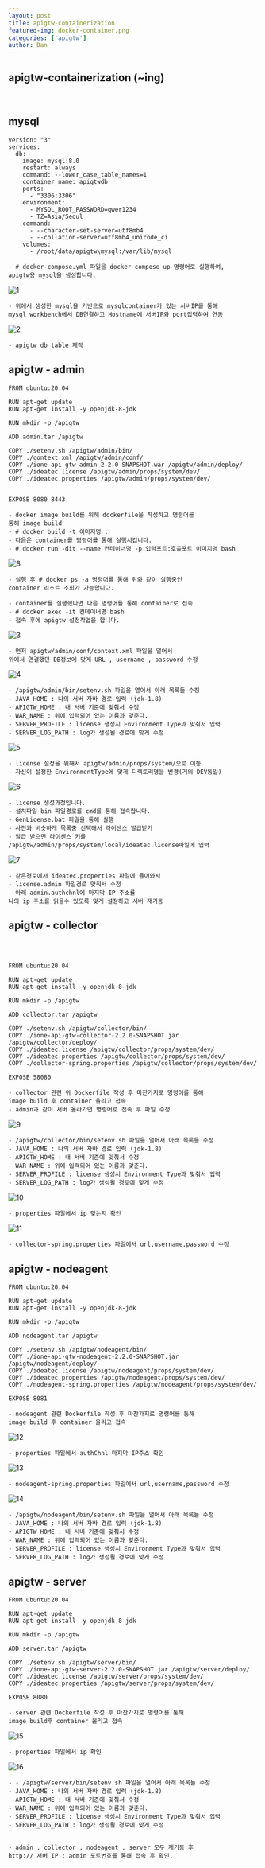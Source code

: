 ```yaml
---
layout: post
title: apigtw-containerization
featured-img: docker-container.png
categories: ['apigtw']
author: Dan
---
```



## apigtw-containerization (~ing)
<br>

## mysql 

```
version: "3"
services:
  db:
    image: mysql:8.0
    restart: always
    command: --lower_case_table_names=1
    container_name: apigtwdb
    ports:
      - "3306:3306"
    environment:
      - MYSQL_ROOT_PASSWORD=qwer1234
      - TZ=Asia/Seoul
    command:
      - --character-set-server=utf8mb4
      - --collation-server=utf8mb4_unicode_ci
    volumes:
      - /root/data/apigtw\mysql:/var/lib/mysql
```
```
- # docker-compose.yml 파일을 docker-compose up 명령어로 실행하여,
apigtw용 mysql을 생성합니다. 
```

![1](../image/hbshin/20211202/1.png)

```
- 위에서 생성한 mysql을 기반으로 mysqlcontainer가 있는 서버IP를 통해
mysql workbench에서 DB연결하고 Hostname에 서버IP와 port입력하여 연동
```
![2](../image/hbshin/20211202/2.png)

```
- apigtw db table 제작
```

## apigtw - admin

```
FROM ubuntu:20.04

RUN apt-get update
RUN apt-get install -y openjdk-8-jdk

RUN mkdir -p /apigtw

ADD admin.tar /apigtw

COPY ./setenv.sh /apigtw/admin/bin/
COPY ./context.xml /apigtw/admin/conf/
COPY ./ione-api-gtw-admin-2.2.0-SNAPSHOT.war /apigtw/admin/deploy/
COPY ./ideatec.license /apigtw/admin/props/system/dev/
COPY ./ideatec.properties /apigtw/admin/props/system/dev/


EXPOSE 8080 8443
```
```
- docker image build를 위해 dockerfile을 작성하고 명령어를
통해 image build
- # docker build -t 이미지명 . 
- 다음은 container를 명령어를 통해 실행시킵니다.
- # docker run -dit --name 컨테이너명 -p 입력포트:호출포트 이미지명 bash
```
![8](../image/hbshin/20211202/8.png)

```
- 실행 후 # docker ps -a 명령어를 통해 위와 같이 실행중인 
container 리스트 조회가 가능합니다.
```
```
- container를 실행했다면 다음 명령어를 통해 container로 접속
- # docker exec -it 컨테이너명 bash 
- 접속 후에 apigtw 설정작업을 합니다.
```
![3](../image/hbshin/20211202/3.png)

```
- 먼저 apigtw/admin/conf/context.xml 파일을 열어서 
위에서 연결했던 DB정보에 맞게 URL , username , password 수정
```

![4](../image/hbshin/20211202/4.png)

```
- /apigtw/admin/bin/setenv.sh 파일을 열어서 아래 목록들 수정
- JAVA_HOME : 나의 서버 자바 경로 입력 (jdk-1.8)
- APIGTW_HOME : 내 서버 기준에 맞춰서 수정
- WAR_NAME : 위에 입력되어 있는 이름과 맞춘다.
- SERVER_PROFILE : license 생성시 Environment Type과 맞춰서 입력
- SERVER_LOG_PATH : log가 생성될 경로에 맞게 수정
```

![5](../image/hbshin/20211202/5.png)

```
- license 설정을 위해서 apigtw/admin/props/system/으로 이동
- 자신이 설정한 EnvironmentType에 맞게 디렉토리명을 변경(거의 DEV통일)
```
![6](../image/hbshin/20211202/6.png)

```
- license 생성과정입니다.
- 설치파일 bin 파일경로를 cmd를 통해 접속합니다.
- GenLicense.bat 파일을 통해 실행
- 사진과 비슷하게 목록중 선택해서 라이센스 발급받기
- 발급 받으면 라이센스 키를 
/apigtw/admin/props/system/local/ideatec.license파일에 입력
```

![7](../image/hbshin/20211202/7.png)

```
- 같은경로에서 ideatec.properties 파일에 들어와서
- license.admin 파일경로 맞춰서 수정
- 아래 admin.authchnl에 마지막 IP 주소를
나의 ip 주소를 읽을수 있도록 맞게 설정하고 서버 재기동
```

## apigtw - collector 
<br>

```

FROM ubuntu:20.04

RUN apt-get update
RUN apt-get install -y openjdk-8-jdk

RUN mkdir -p /apigtw

ADD collector.tar /apigtw

COPY ./setenv.sh /apigtw/collector/bin/
COPY ./ione-api-gtw-collector-2.2.0-SNAPSHOT.jar /apigtw/collector/deploy/
COPY ./ideatec.license /apigtw/collector/props/system/dev/
COPY ./ideatec.properties /apigtw/collector/props/system/dev/
COPY ./collector-spring.properties /apigtw/collector/props/system/dev/

EXPOSE 58080

```
```
- collector 관련 위 Dockerfile 작성 후 마찬가지로 명령어를 통해 
image build 후 container 올리고 접속
- admin과 같이 서버 올라가면 명령어로 접속 후 파일 수정
```

![9](../image/hbshin/20211202/9.png)

```
- /apigtw/collector/bin/setenv.sh 파일을 열어서 아래 목록들 수정
- JAVA_HOME : 나의 서버 자바 경로 입력 (jdk-1.8)
- APIGTW_HOME : 내 서버 기준에 맞춰서 수정
- WAR_NAME : 위에 입력되어 있는 이름과 맞춘다.
- SERVER_PROFILE : license 생성시 Environment Type과 맞춰서 입력
- SERVER_LOG_PATH : log가 생성될 경로에 맞게 수정
```


![10](../image/hbshin/20211202/10.png)

```
- properties 파일에서 ip 맞는지 확인
```

![11](../image/hbshin/20211202/11.png)

```
- collector-spring.properties 파일에서 url,username,password 수정
```

## apigtw - nodeagent

```
FROM ubuntu:20.04

RUN apt-get update
RUN apt-get install -y openjdk-8-jdk

RUN mkdir -p /apigtw

ADD nodeagent.tar /apigtw

COPY ./setenv.sh /apigtw/nodeagent/bin/
COPY ./ione-api-gtw-nodeagent-2.2.0-SNAPSHOT.jar /apigtw/nodeagent/deploy/
COPY ./ideatec.license /apigtw/nodeagent/props/system/dev/
COPY ./ideatec.properties /apigtw/nodeagent/props/system/dev/
COPY ./nodeagent-spring.properties /apigtw/nodeagent/props/system/dev/

EXPOSE 8081

```
```
- nodeagent 관련 Dockerfile 작성 후 마찬가지로 명령어를 통해 
image build 후 container 올리고 접속
```
![12](../image/hbshin/20211202/12.png)

```
- properties 파일에서 authChnl 마지막 IP주소 확인
```

![13](../image/hbshin/20211202/13.png)

```
- nodeagent-spring.properties 파일에서 url,username,password 수정
```

![14](../image/hbshin/20211202/14.png)

```
- /apigtw/nodeagent/bin/setenv.sh 파일을 열어서 아래 목록들 수정
- JAVA_HOME : 나의 서버 자바 경로 입력 (jdk-1.8)
- APIGTW_HOME : 내 서버 기준에 맞춰서 수정
- WAR_NAME : 위에 입력되어 있는 이름과 맞춘다.
- SERVER_PROFILE : license 생성시 Environment Type과 맞춰서 입력
- SERVER_LOG_PATH : log가 생성될 경로에 맞게 수정
```

## apigtw - server

```
FROM ubuntu:20.04

RUN apt-get update
RUN apt-get install -y openjdk-8-jdk

RUN mkdir -p /apigtw

ADD server.tar /apigtw

COPY ./setenv.sh /apigtw/server/bin/
COPY ./ione-api-gtw-server-2.2.0-SNAPSHOT.jar /apigtw/server/deploy/
COPY ./ideatec.license /apigtw/server/props/system/dev/
COPY ./ideatec.properties /apigtw/server/props/system/dev/

EXPOSE 8080

```

```
- server 관련 Dockerfile 작성 후 마찬가지로 명령어를 통해 
image build후 container 올리고 접속
```

![15](../image/hbshin/20211202/15.png)

```
- properties 파일에서 ip 확인
```

![16](../image/hbshin/20211202/16.png)

```
- - /apigtw/server/bin/setenv.sh 파일을 열어서 아래 목록들 수정
- JAVA_HOME : 나의 서버 자바 경로 입력 (jdk-1.8)
- APIGTW_HOME : 내 서버 기준에 맞춰서 수정
- WAR_NAME : 위에 입력되어 있는 이름과 맞춘다.
- SERVER_PROFILE : license 생성시 Environment Type과 맞춰서 입력
- SERVER_LOG_PATH : log가 생성될 경로에 맞게 수정


- admin , collector , nodeagent , server 모두 재기동 후 
http:// 서버 IP : admin 포트번호를 통해 접속 후 확인.
```

